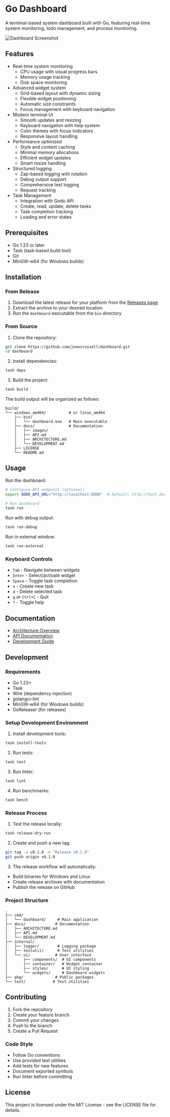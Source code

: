 # Go Dashboard

A terminal-based system dashboard built with Go, featuring real-time system monitoring, todo management, and process monitoring.

![Dashboard Screenshot](docs/images/dashboard.png)

## Features

- Real-time system monitoring
  - CPU usage with visual progress bars
  - Memory usage tracking
  - Disk space monitoring
- Advanced widget system
  - Grid-based layout with dynamic sizing
  - Flexible widget positioning
  - Automatic size constraints
  - Focus management with keyboard navigation
- Modern terminal UI
  - Smooth updates and resizing
  - Keyboard navigation with help system
  - Color themes with focus indicators
  - Responsive layout handling
- Performance optimized
  - Style and content caching
  - Minimal memory allocations
  - Efficient widget updates
  - Smart resize handling
- Structured logging
  - Zap-based logging with rotation
  - Debug output support
  - Comprehensive test logging
  - Request tracking
- Task Management
  - Integration with Godo API
  - Create, read, update, delete tasks
  - Task completion tracking
  - Loading and error states

## Prerequisites

- Go 1.23 or later
- Task (task-based build tool)
- Git
- MinGW-w64 (for Windows builds)

## Installation

### From Release

1. Download the latest release for your platform from the [Releases page](https://github.com/jonesrussell/dashboard/releases)
2. Extract the archive to your desired location
3. Run the `dashboard` executable from the `bin` directory

### From Source

1. Clone the repository:
```bash
git clone https://github.com/jonesrussell/dashboard.git
cd dashboard
```

2. Install dependencies:
```bash
task deps
```

3. Build the project:
```bash
task build
```

The build output will be organized as follows:
```
build/
└── windows_amd64/          # or linux_amd64
    ├── bin/
    │   └── dashboard.exe   # Main executable
    ├── docs/               # Documentation
    │   ├── images/
    │   ├── API.md
    │   ├── ARCHITECTURE.md
    │   └── DEVELOPMENT.md
    ├── LICENSE
    └── README.md
```

## Usage

Run the dashboard:
```bash
# Configure API endpoint (optional)
export GODO_API_URL="http://localhost:8080"  # Default: http://host.docker.internal:8080 (when running in Docker)

# Run dashboard
task run
```

Run with debug output:
```bash
task run-debug
```

Run in external window:
```bash
task run-external
```

### Keyboard Controls

- `Tab` - Navigate between widgets
- `Enter` - Select/activate widget
- `Space` - Toggle task completion
- `n` - Create new task
- `d` - Delete selected task
- `q` or `Ctrl+C` - Quit
- `?` - Toggle help

## Documentation

- [Architecture Overview](docs/ARCHITECTURE.md)
- [API Documentation](docs/API.md)
- [Development Guide](docs/DEVELOPMENT.md)

## Development

### Requirements

- Go 1.23+
- Task
- Wire (dependency injection)
- golangci-lint
- MinGW-w64 (for Windows builds)
- GoReleaser (for releases)

### Setup Development Environment

1. Install development tools:
```bash
task install-tools
```

2. Run tests:
```bash
task test
```

3. Run linter:
```bash
task lint
```

4. Run benchmarks:
```bash
task bench
```

### Release Process

1. Test the release locally:
```bash
task release-dry-run
```

2. Create and push a new tag:
```bash
git tag -a v0.1.0 -m "Release v0.1.0"
git push origin v0.1.0
```

3. The release workflow will automatically:
- Build binaries for Windows and Linux
- Create release archives with documentation
- Publish the release on GitHub

### Project Structure

```
.
├── cmd/
│   └── dashboard/     # Main application
├── docs/             # Documentation
│   ├── ARCHITECTURE.md
│   ├── API.md
│   └── DEVELOPMENT.md
├── internal/
│   ├── logger/        # Logging package
│   ├── testutil/      # Test utilities
│   └── ui/           # User interface
│       ├── components/  # UI components
│       ├── container/   # Widget container
│       ├── styles/      # UI styling
│       └── widgets/     # Dashboard widgets
├── pkg/              # Public packages
└── test/            # Test utilities
```

## Contributing

1. Fork the repository
2. Create your feature branch
3. Commit your changes
4. Push to the branch
5. Create a Pull Request

### Code Style

- Follow Go conventions
- Use provided test utilities
- Add tests for new features
- Document exported symbols
- Run linter before committing

## License

This project is licensed under the MIT License - see the LICENSE file for details.

